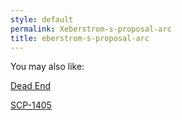 ```yaml
---
style: default
permalink: Xeberstrom-s-proposal-arc
title: eberstrom-s-proposal-arc
---
```

You may also like:

[Dead End](http://scp-wiki.net/dead-end)

[SCP-1405](http://scp-wiki.net/scp-1405)
